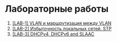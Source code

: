 # Лабораторные работы
1. [[LAB-1] VLAN и маршрутизация между VLAN](/labs/%5Blab_01%5D%20VLAN%20and%20inter-VLAN%20routing) 
2. [[LAB-2] Избыточность локальных сетей. STP](/labs/%5Blab_02%5D%20Redundancy%20of%20local%20networks.%20STP)
3. [[LAB-3] DHCPv4, DHCPv6 and SLAAC](/labs/%5Blab_03%5D%20DHCPv4%2C%20DHCPv6%20and%20SLAAC)
